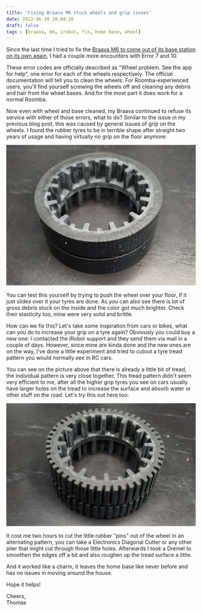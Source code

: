 ```yaml
---
title: 'Fixing Braava M6 stuck wheels and grip issues'
date: 2022-06-30 20:04:20 
draft: false
tags : [braava, m6, irobot, fix, home base, wheel]
---
```


Since the last time I tried to fix the [Braava M6 to come out of its base station on its own again](https://blog.thomasjungblut.com/random/fixing-braava-m6/), I had a couple more encounters with Error 7 and 10. 

These error codes are officially described as "Wheel problem. See the app for help", one error for each of the wheels respectively. The official documentation will tell you to clean the wheels. 
For Roomba-experienced users, you'll find yourself screwing the wheels off and cleaning any debris and hair from the wheel bases. And for the most part it does work for a normal Roomba. 

Now even with wheel and base cleaned, my Braava continued to refuse its service with either of those errors, what to do? Similar to the issue in my previous blog post, this was caused by general issues of grip on the wheels. 
I found the rubber tyres to be in terrible shape after straight two years of usage and having virtually no grip on the floor anymore:

![dirty rubber tyre](assets/20220628_201952.jpg) 

You can test this yourself by trying to push the wheel over your floor, if it just slides over it your tyres are done.
As you can also see there is lot of gross debris stuck on the inside and the color got much brighter. Check their elasticity too, mine were very solid and brittle.

How can we fix this? Let's take some inspiration from cars or bikes, what can you do to increase your grip on a tyre again? Obviously you could buy a new one: I contacted the iRobot support and they send them via mail in a couple of days. However, since mine are kinda done and the new ones are on the way, I've done a little experiment and tried to cutout a tyre tread pattern you would normally see in RC cars.

You can see on the picture above that there is already a little bit of tread, the individual pattern is very close together. This tread pattern didn't seem very efficient to me, after all the higher grip tyres you see on cars usually have larger holes on the tread to increase the surface and absorb water or other stuff on the road. Let's try this out here too:

![braava wheel with a tread pattern](assets/20220628_201940.jpg) 

It cost me two hours to cut the little rubber "pins" out of the wheel in an alternating pattern, you can take a Electronics Diagonal Cutter or any other plier that might cut through those little holes. Afterwards I took a Dremel to smoothen the edges off a bit and also roughen up the tread surface a little.

And it worked like a charm, it leaves the home base like never before and has no issues in moving around the house. 

Hope it helps!

Cheers,  
Thomas